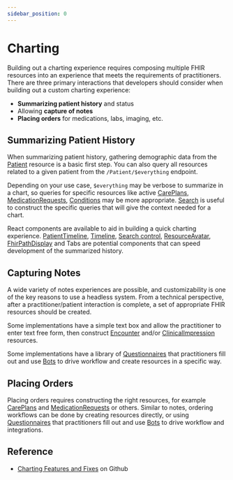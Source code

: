 ```yaml
---
sidebar_position: 0
---
```


# Charting

Building out a charting experience requires composing multiple FHIR resources into an experience that meets the requirements of practitioners. There are three primary interactions that developers should consider when building out a custom charting experience:

- **Summarizing patient history** and status
- Allowing **capture of notes**
- **Placing orders** for medications, labs, imaging, etc.

## Summarizing Patient History

When summarizing patient history, gathering demographic data from the [Patient](/docs/api/fhir/resources/patient.mdx) resource is a basic first step. You can also query all resources related to a given patient from the `/Patient/$everything` endpoint.

Depending on your use case, `$everything` may be verbose to summarize in a chart, so queries for specific resources like active [CarePlans](/docs/api/fhir/resources/careplan.mdx), [MedicationRequests](/docs/api/fhir/resources/medicationrequest.mdx), [Conditions](/docs/api/fhir/resources/condition.mdx) may be more appropriate. [Search](/docs/search/) is useful to construct the specific queries that will give the context needed for a chart.

React components are available to aid in building a quick charting experience. [PatientTimeline](https://storybook.medplum.com/?path=/docs/medplum-patienttimeline--patient), [Timeline](https://storybook.medplum.com/?path=/docs/medplum-timeline--basic), [Search control](https://storybook.medplum.com/?path=/docs/medplum-searchcontrol--checkboxes), [ResourceAvatar](https://storybook.medplum.com/?path=/docs/medplum-resourceavatar--image), [FhirPathDisplay](https://storybook.medplum.com/?path=/docs/medplum-fhirpathdisplay--id) and Tabs are potential components that can speed development of the summarized history.

## Capturing Notes

A wide variety of notes experiences are possible, and customizability is one of the key reasons to use a headless system. From a technical perspective, after a practitioner/patient interaction is complete, a set of appropriate FHIR resources should be created.

Some implementations have a simple text box and allow the practitioner to enter text free form, then construct [Encounter](/docs/api/fhir/resources/encounter.mdx) and/or [ClinicalImpression](/docs/api/fhir/resources/clinicalimpression.mdx) resources.

Some implementations have a library of [Questionnaires](/docs/questionnaires/) that practitioners fill out and use [Bots](/docs/bots/) to drive workflow and create resources in a specific way.

## Placing Orders

Placing orders requires constructing the right resources, for example [CarePlans](/docs/api/fhir/resources/careplan.mdx) and [MedicationRequests](/docs/api/fhir/resources/medicationrequest.mdx) or others. Similar to notes, ordering workflows can be done by creating resources directly, or using [Questionnaires](/docs/questionnaires/) that practitioners fill out and use [Bots](/docs/bots/) to drive workflow and integrations.

## Reference

- [Charting Features and Fixes](https://github.com/medplum/medplum/pulls?q=is%3Apr+label%3Acharting+) on Github
